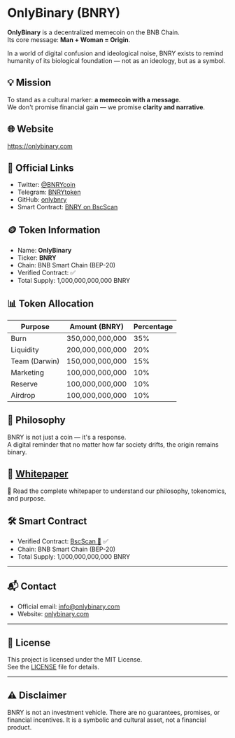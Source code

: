 # OnlyBinary (BNRY)

**OnlyBinary** is a decentralized memecoin on the BNB Chain.  
Its core message: **Man + Woman = Origin**.

In a world of digital confusion and ideological noise, BNRY exists to remind humanity of its biological foundation — not as an ideology, but as a symbol.

## 💡 Mission
To stand as a cultural marker: **a memecoin with a message**.  
We don't promise financial gain — we promise **clarity and narrative**.

## 🌐 Website
https://onlybinary.com

## 🔗 Official Links
- Twitter: [@BNRYcoin](https://x.com/BNRYcoin)
- Telegram: [BNRYtoken](https://t.me/BNRYtoken)
- GitHub: [onlybnry](https://github.com/onlybnry)
- Smart Contract: [BNRY on BscScan](https://bscscan.com/token/0xf3adad7694aa1d8b5285ac6aab7e7505b66ba6ec) 

## 🪙 Token Information
- Name: **OnlyBinary**
- Ticker: **BNRY**
- Chain: BNB Smart Chain (BEP-20)
- Verified Contract: ✅
- Total Supply: 1,000,000,000,000 BNRY

## 📊 Token Allocation
| Purpose       | Amount (BNRY) | Percentage |
|---------------|---------------|------------|
| Burn          | 350,000,000,000 | 35%       |
| Liquidity     | 200,000,000,000 | 20%       |
| Team (Darwin) | 150,000,000,000 | 15%       |
| Marketing     | 100,000,000,000 | 10%       |
| Reserve       | 100,000,000,000 | 10%       |
| Airdrop       | 100,000,000,000 | 10%       |

## 🧬 Philosophy

BNRY is not just a coin — it's a response.  
A digital reminder that no matter how far society drifts, the origin remains binary.

## 📄 [Whitepaper](https://github.com/onlybnry/bnry-site/blob/main/whitepaper.md)

📘 Read the complete whitepaper to understand our philosophy, tokenomics, and purpose.

## 🛠 Smart Contract

- Verified Contract: [BscScan 🔗](https://bscscan.com/token/0x83aad7649a1d8b258ac6aab7e269b5b6eba6ec6) ✅  
- Chain: BNB Smart Chain (BEP-20)  
- Total Supply: 1,000,000,000,000 BNRY  

---

## 📬 Contact

- Official email: [info@onlybinary.com](mailto:info@onlybinary.com)  
- Website: [onlybinary.com](https://onlybinary.com)

---

## 📝 License

This project is licensed under the MIT License.  
See the [LICENSE](https://github.com/onlybnry/bnry-site/blob/main/LICENSE) file for details.


---

## ⚠️ Disclaimer
BNRY is not an investment vehicle. There are no guarantees, promises, or financial incentives. It is a symbolic and cultural asset, not a financial product.
